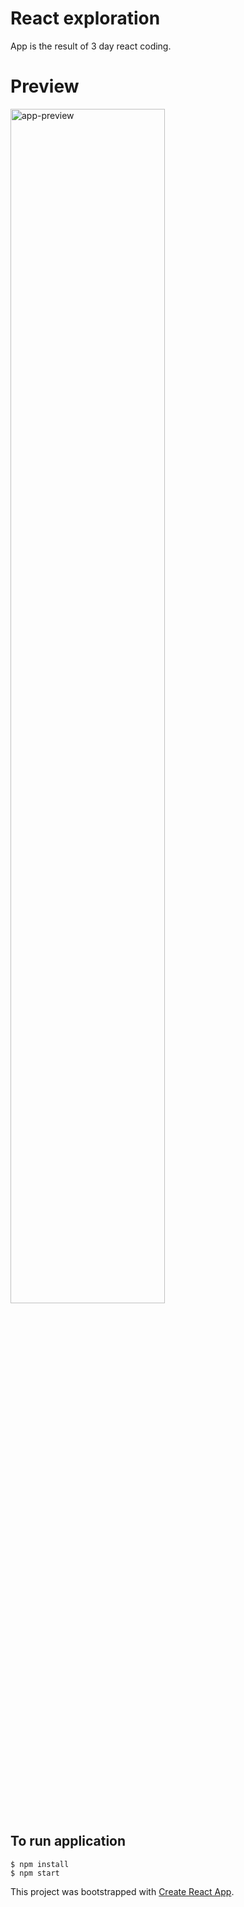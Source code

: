 React exploration
========
App is the result of 3 day react coding.
# Preview
<div>
	<img src="https://i.imgur.com/sv5jRbs.gif" alt="app-preview" width="70%">
</div>

To run application 
----
	$ npm install
	$ npm start

This project was bootstrapped with [Create React App](https://github.com/facebookincubator/create-react-app).